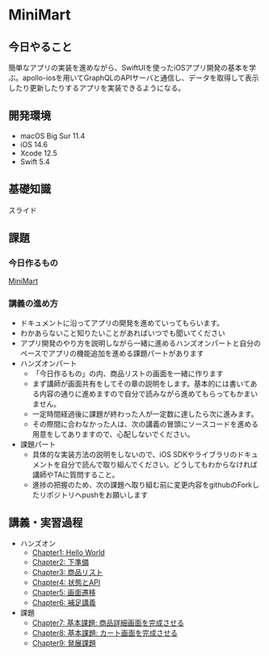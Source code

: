 # MiniMart

## 今日やること

簡単なアプリの実装を進めながら、SwiftUIを使ったiOSアプリ開発の基本を学ぶ。apollo-iosを用いてGraphQLのAPIサーバと通信し、データを取得して表示したり更新したりするアプリを実装できるようになる。

## 開発環境

- macOS Big Sur 11.4
- iOS 14.6
- Xcode 12.5
- Swift 5.4

## 基礎知識

スライド

## 課題

### 今日作るもの

[MiniMart](minimart.md)

### 講義の進め方

- ドキュメントに沿ってアプリの開発を進めていってもらいます。
- わかあらないこと知りたいことがあればいつでも聞いてください
- アプリ開発のやり方を説明しながら一緒に進めるハンズオンパートと自分のペースでアプリの機能追加を進める課題パートがあります
- ハンズオンパート
  - 「今日作るもの」の内、商品リストの画面を一緒に作ります
  - まず講師が画面共有をしてその章の説明をします。基本的には書いてある内容の通りに進めますので自分で読みながら進めてもらってもかまいません。
  - 一定時間経過後に課題が終わった人が一定数に達したら次に進みます。
  - その際間に合わなかった人は、次の講義の冒頭にソースコードを進める用意をしてありますので、心配しないでください。
- 課題パート
  - 具体的な実装方法の説明をしないので、iOS SDKやライブラリのドキュメントを自分で読んで取り組んでください。どうしてもわからなければ講師やTAに質問すること。
  - 進捗の把握のため、次の課題へ取り組む前に変更内容をgithubのForkしたリポジトリへpushをお願いします

## 講義・実習過程

- ハンズオン
  - [Chapter1: Hello World](chapter_01.md)
  - [Chapter2: 下準備](chapter_02.md)
  - [Chapter3: 商品リスト](chapter_03.md)
  - [Chapter4: 状態とAPI](chapter_04.md)
  - [Chapter5: 画面遷移](chapter_05.md)
  - [Chapter6: 補足講義](chapter_06.md)
- 課題
  - [Chapter7: 基本課題: 商品詳細画面を完成させる](chapter_07.md)
  - [Chapter8: 基本課題: カート画面を完成させる](chapter_08.md)
  - [Chapter9: 発展課題](chapter_09.md)
